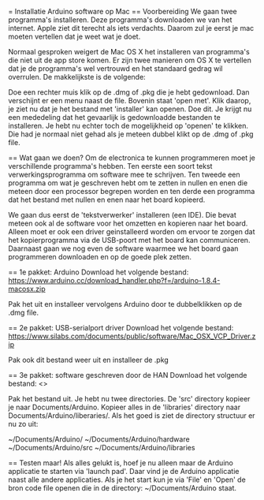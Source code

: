= Installatie Arduino software op Mac
== Voorbereiding
We gaan twee programma's installeren. Deze programma's downloaden we
van het internet. Apple ziet dit terecht als iets verdachts. Daarom
zul je eerst je mac moeten vertellen dat je weet wat je doet.

Normaal gesproken weigert de Mac OS X het installeren van programma's
die niet uit de app store komen. Er zijn twee manieren om OS X te
vertellen dat je de programma's wel vertrouwd en het standaard gedrag
wil overrulen. De makkelijkste is de volgende:

Doe een rechter muis klik op de .dmg of .pkg die je hebt gedownload.
Dan verschijnt er een menu naast de file. Bovenin staat 'open met'.
Klik daarop, je ziet nu dat je het bestand met 'installer' kan openen.
Doe dit.
Je krijgt nu een mededeling dat het gevaarlijk is gedownloadde bestanden
te installeren. Je hebt nu echter toch de mogelijkheid op 'openen' te
klikken. Die had je normaal niet gehad als je meteen dubbel klikt op
de .dmg of .pkg file.

== Wat gaan we doen?
Om de electronica te kunnen programmeren moet je verschillende programma's
hebben. Ten eerste een soort tekst verwerkingsprogramma om software
mee te schrijven. Ten tweede een programma om wat je geschreven hebt
om te zetten in nullen en enen die meteen door een processor begrepen
worden en ten derde een programma dat het bestand met nullen en enen
naar het board kopieerd.

We gaan dus eerst de 'tekstverwerker' installeren (een IDE). Die bevat
meteen ook al de software voor het omzetten en kopieren naar het board.
Alleen moet er ook een driver geinstalleerd worden om ervoor te zorgen
dat het kopierprogramma via de USB-poort met het board kan communiceren.
Daarnaast gaan we nog even de software waarmee we het board gaan programmeren
downloaden en op de goede plek zetten.

== 1e pakket: Arduino
Download het volgende bestand:
https://www.arduino.cc/download_handler.php?f=/arduino-1.8.4-macosx.zip

Pak het uit en installeer vervolgens Arduino door te dubbelklikken op
de .dmg file.

== 2e pakket: USB-serialport driver
Download het volgende bestand:
https://www.silabs.com/documents/public/software/Mac_OSX_VCP_Driver.zip

Pak ook dit bestand weer uit en installeer de .pkg

== 3e pakket: software geschreven door de HAN
Download het volgende bestand:
<> 

Pak het bestand uit. Je hebt nu twee directories. De 'src' directory
kopieer je naar Documents/Arduino.
Kopieer alles in de 'libraries' directory naar Documents/Arduino/liberaries/.
Als het goed is ziet de directory structuur er nu zo uit:

~/Documents/Arduino/
~/Documents/Arduino/hardware
~/Documents/Arduino/src
~/Documents/Arduino/libraries
  

== Testen maar!
Als alles gelukt is, hoef je nu alleen maar de Arduino applicatie te
starten via 'launch pad'. Daar vind je de Arduino applicatie naast
alle andere applicaties. Als je het start kun je via 'File' en 'Open'
de bron code file openen die in de directory: ~/Documents/Arduino
staat.


